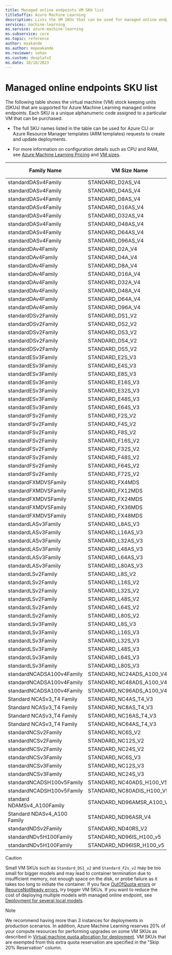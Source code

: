 ```yaml
---
title: Managed online endpoints VM SKU list
titleSuffix: Azure Machine Learning
description: Lists the VM SKUs that can be used for managed online endpoints in Azure Machine Learning.
services: machine-learning
ms.service: azure-machine-learning
ms.subservice: core
ms.topic: reference
author: msakande
ms.author: mopeakande
ms.reviewer: sehan
ms.custom: devplatv2
ms.date: 10/18/2023
---
```


# Managed online endpoints SKU list

The following table shows the virtual machine (VM) stock keeping units (SKUs) that are supported for Azure Machine Learning managed online endpoints. Each SKU is a unique alphanumeric code assigned to a particular VM that can be purchased.

* The full SKU names listed in the table can be used for Azure CLI or Azure Resource Manager templates (ARM templates) requests to create and update deployments.

* For more information on configuration details such as CPU and RAM, see [Azure Machine Learning Pricing](https://azure.microsoft.com/pricing/details/machine-learning/) and [VM sizes](/azure/virtual-machines/sizes).

| Family Name | VM Size Name | Supports Infiniband | Architecture |  numberOfGPUs  |  numberOfCores  | Skip 20% Reservation |
| --- | --- | --- | --- | --- | --- | --- |
|  standardDASv4Family  | STANDARD_D2AS_V4 | - | Cpu | 0 | 2 | - |
|  standardDASv4Family  | STANDARD_D4AS_V4 | - | Cpu | 0 | 4 | - |
|  standardDASv4Family  | STANDARD_D8AS_V4 | - | Cpu | 0 | 8 | - |
|  standardDASv4Family  | STANDARD_D16AS_V4 | - | Cpu | 0 | 16 | - |
|  standardDASv4Family  | STANDARD_D32AS_V4 | - | Cpu | 0 | 32 | - |
|  standardDASv4Family  | STANDARD_D48AS_V4 | - | Cpu | 0 | 48 | - |
|  standardDASv4Family  | STANDARD_D64AS_V4 | - | Cpu | 0 | 64 | - |
|  standardDASv4Family  | STANDARD_D96AS_V4 | - | Cpu | 0 | 96 | - |
|  standardDAv4Family  | STANDARD_D2A_V4 | - | Cpu | 0 | 2 | - |
|  standardDAv4Family  | STANDARD_D4A_V4 | - | Cpu | 0 | 4 | - |
|  standardDAv4Family  | STANDARD_D8A_V4 | - | Cpu | 0 | 8 | - |
|  standardDAv4Family  | STANDARD_D16A_V4 | - | Cpu | 0 | 16 | - |
|  standardDAv4Family  | STANDARD_D32A_V4 | - | Cpu | 0 | 32 | - |
|  standardDAv4Family  | STANDARD_D48A_V4 | - | Cpu | 0 | 48 | - |
|  standardDAv4Family  | STANDARD_D64A_V4 | - | Cpu | 0 | 64 | - |
|  standardDAv4Family  | STANDARD_D96A_V4 | - | Cpu | 0 | 96 | - |
|  standardDSv2Family  | STANDARD_DS1_V2 | - | Cpu | 0 | 1 | - |
|  standardDSv2Family  | STANDARD_DS2_V2 | - | Cpu | 0 | 2 | - |
|  standardDSv2Family  | STANDARD_DS3_V2 | - | Cpu | 0 | 4 | - |
|  standardDSv2Family  | STANDARD_DS4_V2 | - | Cpu | 0 | 8 | - |
|  standardDSv2Family  | STANDARD_DS5_V2 | - | Cpu | 0 | 16 | - |
|  standardESv3Family  | STANDARD_E2S_V3 | - | Cpu | 0 | 2 | - |
|  standardESv3Family  | STANDARD_E4S_V3 | - | Cpu | 0 | 4 | - |
|  standardESv3Family  | STANDARD_E8S_V3 | - | Cpu | 0 | 8 | - |
|  standardESv3Family  | STANDARD_E16S_V3 | - | Cpu | 0 | 16 | - |
|  standardESv3Family  | STANDARD_E32S_V3 | - | Cpu | 0 | 32 | - |
|  standardESv3Family  | STANDARD_E48S_V3 | - | Cpu | 0 | 48 | - |
|  standardESv3Family  | STANDARD_E64S_V3 | - | Cpu | 0 | 64 | - |
|  standardFSv2Family  | STANDARD_F2S_V2 | - | Cpu | 0 | 2 | - |
|  standardFSv2Family  | STANDARD_F4S_V2 | - | Cpu | 0 | 4 | - |
|  standardFSv2Family  | STANDARD_F8S_V2 | - | Cpu | 0 | 8 | - |
|  standardFSv2Family  | STANDARD_F16S_V2 | - | Cpu | 0 | 16 | - |
|  standardFSv2Family  | STANDARD_F32S_V2 | - | Cpu | 0 | 32 | - |
|  standardFSv2Family  | STANDARD_F48S_V2 | - | Cpu | 0 | 48 | - |
|  standardFSv2Family  | STANDARD_F64S_V2 | - | Cpu | 0 | 64 | - |
|  standardFSv2Family  | STANDARD_F72S_V2 | - | Cpu | 0 | 72 | - |
|  standardFXMDVSFamily  | STANDARD_FX4MDS | - | Cpu | 0 | 4 | - |
|  standardFXMDVSFamily  | STANDARD_FX12MDS | - | Cpu | 0 | 12 | - |
|  standardFXMDVSFamily  | STANDARD_FX24MDS | - | Cpu | 0 | 24 | - |
|  standardFXMDVSFamily  | STANDARD_FX36MDS | - | Cpu | 0 | 36 | - |
|  standardFXMDVSFamily  | STANDARD_FX48MDS | - | Cpu | 0 | 48 | - |
|  standardLASv3Family  | STANDARD_L8AS_V3 | - | Cpu | 0 | 8 | - |
|  standardLASv3Family  | STANDARD_L16AS_V3 | - | Cpu | 0 | 16 | - |
|  standardLASv3Family  | STANDARD_L32AS_V3 | - | Cpu | 0 | 32 | - |
|  standardLASv3Family  | STANDARD_L48AS_V3 | - | Cpu | 0 | 48 | - |
|  standardLASv3Family  | STANDARD_L64AS_V3 | - | Cpu | 0 | 64 | - |
|  standardLASv3Family  | STANDARD_L80AS_V3 | - | Cpu | 0 | 80 | - |
|  standardLSv2Family  | STANDARD_L8S_V2 | - | Cpu | 0 | 8 | - |
|  standardLSv2Family  | STANDARD_L16S_V2 | - | Cpu | 0 | 16 | - |
|  standardLSv2Family  | STANDARD_L32S_V2 | - | Cpu | 0 | 32 | - |
|  standardLSv2Family  | STANDARD_L48S_V2 | - | Cpu | 0 | 48 | - |
|  standardLSv2Family  | STANDARD_L64S_V2 | - | Cpu | 0 | 64 | - |
|  standardLSv2Family  | STANDARD_L80S_V2 | - | Cpu | 0 | 80 | - |
|  standardLSv3Family  | STANDARD_L8S_V3 | - | Cpu | 0 | 8 | - |
|  standardLSv3Family  | STANDARD_L16S_V3 | - | Cpu | 0 | 16 | - |
|  standardLSv3Family  | STANDARD_L32S_V3 | - | Cpu | 0 | 32 | - |
|  standardLSv3Family  | STANDARD_L48S_V3 | - | Cpu | 0 | 48 | - |
|  standardLSv3Family  | STANDARD_L64S_V3 | - | Cpu | 0 | 64 | - |
|  standardLSv3Family  | STANDARD_L80S_V3 | - | Cpu | 0 | 80 | - |
|  standardNCADSA100v4Family  | STANDARD_NC24ADS_A100_V4 | - | NvidiaGpu | 1 | 24 | Yes |
|  standardNCADSA100v4Family  | STANDARD_NC48ADS_A100_V4 | - | NvidiaGpu | 2 | 48 | Yes |
|  standardNCADSA100v4Family  | STANDARD_NC96ADS_A100_V4 | - | NvidiaGpu | 4 | 96 | Yes |
|  Standard NCASv3_T4 Family  | STANDARD_NC4AS_T4_V3 | - | NvidiaGpu | 1 | 4 | - |
|  Standard NCASv3_T4 Family  | STANDARD_NC8AS_T4_V3 | - | NvidiaGpu | 1 | 8 | - |
|  Standard NCASv3_T4 Family  | STANDARD_NC16AS_T4_V3 | - | NvidiaGpu | 1 | 16 | - |
|  Standard NCASv3_T4 Family  | STANDARD_NC64AS_T4_V3 | - | NvidiaGpu | 4 | 64 | - |
|  standardNCSv2Family  | STANDARD_NC6S_V2 | - | NvidiaGpu | 1 | 6 | - |
|  standardNCSv2Family  | STANDARD_NC12S_V2 | - | NvidiaGpu | 2 | 12 | - |
|  standardNCSv2Family  | STANDARD_NC24S_V2 | - | NvidiaGpu | 4 | 24 | - |
|  standardNCSv3Family  | STANDARD_NC6S_V3 | - | NvidiaGpu | 1 | 6 | - |
|  standardNCSv3Family  | STANDARD_NC12S_V3 | - | NvidiaGpu | 2 | 12 | - |
|  standardNCSv3Family  | STANDARD_NC24S_V3 | - | NvidiaGpu | 4 | 24 | - |
|  standardNCADSH100v5Family  | STANDARD_NC40ADS_H100_V5 | - | NvidiaGpu | 1 | 40 | Yes |
|  standardNCADSH100v5Family  | STANDARD_NC80ADIS_H100_V5 | - | NvidiaGpu | 2 | 80 | Yes |
|  standard NDAMSv4_A100Family  | STANDARD_ND96AMSR_A100_V4 | Yes | NvidiaGpu | 8 | 96 | Yes |
|  Standard NDASv4_A100 Family  | STANDARD_ND96ASR_V4 | Yes | NvidiaGpu | 8 | 96 | Yes |
|  standardNDSv2Family  | STANDARD_ND40RS_V2 | Yes | NvidiaGpu | 8 | 40 | Yes |
|  standardNDv5H100Family  | STANDARD_ND96IS_H100_v5 | - | NvidiaGpu | 8 | 96 | Yes |
|  standardNDv5H100Family  | STANDARD_ND96ISR_H100_v5 | Yes | NvidiaGpu | 8 | 96 | Yes |

> [!CAUTION]
> Small VM SKUs such as `Standard_DS1_v2` and `Standard_F2s_v2` may be too small for bigger models and may lead to container termination due to insufficient memory, not enough space on the disk, or probe failure as it takes too long to initiate the container. If you face [OutOfQuota errors](how-to-troubleshoot-online-endpoints.md?tabs=cli#error-outofquota) or [ReourceNotReady errors](how-to-troubleshoot-online-endpoints.md?tabs=cli#error-resourcenotready), try bigger VM SKUs. If you want to reduce the cost of deploying multiple models with managed online endpoint, see [Deployment for several local models](concept-online-deployment-model-specification.md#deployment-for-several-local-models).

> [!NOTE]
> We recommend having more than 3 instances for deployments in production scenarios. In addition, Azure Machine Learning reserves 20% of your compute resources for performing upgrades on some VM SKUs as described in [Virtual machine quota allocation for deployment](how-to-manage-quotas.md#virtual-machine-quota-allocation-for-deployment). VM SKUs that are exempted from this extra quota reservation are specified in the "Skip 20% Reservation" column.

